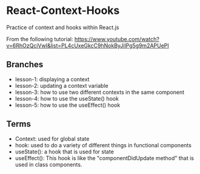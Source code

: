 # React-Context-Hooks
Practice of context and hooks within React.js

From the following tutorial: https://www.youtube.com/watch?v=6RhOzQciVwI&list=PL4cUxeGkcC9hNokByJilPg5g9m2APUePI 

## Branches
- lesson-1: displaying a context
- lesson-2: updating a context variable
- lesson-3: how to use two different contexts in the same component
- lesson-4: how to use the useState() hook
- lesson-5: how to use the useEffect() hook

## Terms
- Context: used for global state
- hook: used to do a variety of different things in functional components
- useState(): a hook that is used for state
- useEffect(): This hook is like the "componentDidUpdate method" that is used in class components.
